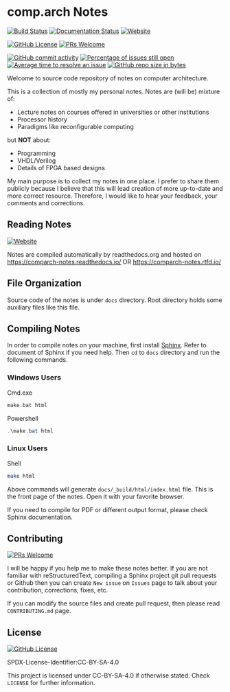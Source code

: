 # comp.arch Notes

[![Build Status](https://travis-ci.com/alperyazar/comp.arch-notes.svg?branch=master)](https://travis-ci.com/alperyazar/comp.arch-notes)
[![Documentation Status](https://readthedocs.org/projects/comparch-notes/badge/?version=latest)](https://comparch-notes.readthedocs.io/en/latest/?badge=latest)
[![Website](https://img.shields.io/website/https/comparch-notes.readthedocs.io.svg)](https://comparch-notes.readthedocs.io)

[![GitHub License](https://img.shields.io/github/license/alperyazar/comp.arch-notes.svg?style=flat)](https://creativecommons.org/licenses/by-sa/4.0/)
[![PRs Welcome](https://img.shields.io/badge/PRs-welcome-brightgreen.svg?style=flat)](http://makeapullrequest.com)

[![GitHub commit activity](https://img.shields.io/github/commit-activity/m/alperyazar/comp.arch-notes.svg)](https://github.com/alperyazar/comp.arch-notes/graphs/commit-activity)
[![Percentage of issues still open](https://isitmaintained.com/badge/open/alperyazar/comp.arch-notes.svg)](https://isitmaintained.com/project/alperyazar/comp.arch-notes)
[![Average time to resolve an issue](https://isitmaintained.com/badge/resolution/alperyazar/comp.arch-notes.svg)](https://isitmaintained.com/project/alperyazar/comp.arch-notes)
[![GitHub repo size in bytes](https://img.shields.io/github/repo-size/alperyazar/comp.arch-notes.svg)](https://github.com/alperyazar/comp.arch-notes)

Welcome to source code repository of notes on computer architecture.

This is a collection of mostly my personal notes.
Notes are (will be) mixture of:

* Lecture notes on courses offered in universities or other institutions
* Processor history
* Paradigms like reconfigurable computing

but **NOT** about:

* Programming
* VHDL/Verilog
* Details of FPGA based designs

My main purpose is to collect my notes in one place. I prefer to share them
publicly because I believe that this will lead creation of more up-to-date
and more correct resource. Therefore, I would like to hear your feedback,
your comments and corrections.

## Reading Notes

[![Website](https://img.shields.io/website/https/comparch-notes.readthedocs.io.svg)](https://comparch-notes.readthedocs.io)

Notes are compiled automatically by readthedocs.org and hosted on
https://comparch-notes.readthedocs.io/ OR
https://comparch-notes.rtfd.io/

## File Organization

Source code of the notes is under `docs` directory. Root directory holds some
auxiliary files like this file.

## Compiling Notes

In order to compile notes on your machine, first install [Sphinx](http://www.sphinx-doc.org). Refer to document of Sphinx if you need help. Then
 `cd` to `docs` directory and run the following commands.

### Windows Users

Cmd.exe

```bat
make.bat html
```

Powershell

```powershell
.\make.bat html
```

### Linux Users

Shell

```bash
make html
```

Above commands will generate `docs/_build/html/index.html` file. This is the
front page of the notes. Open it with your favorite browser.

If you need to compile for PDF or different output format, please check
Sphinx documentation.

## Contributing

[![PRs Welcome](https://img.shields.io/badge/PRs-welcome-brightgreen.svg?style=flat)](http://makeapullrequest.com)

I will be happy if you help me to make these notes better. If you are not
familiar with reStructuredText, compiling a Sphinx project
git pull requests or Github then you can create `New issue` on `Issues` page to
talk about your contribution, corrections, fixes, etc.

If you can modify the source files and create pull request,
then please read `CONTRIBUTING.md` page.

## License

[![GitHub License](https://img.shields.io/github/license/alperyazar/comp.arch-notes.svg?style=flat)](https://creativecommons.org/licenses/by-sa/4.0/)

SPDX-License-Identifier:CC-BY-SA-4.0

This project is licensed under CC-BY-SA-4.0 if otherwise stated.
Check `LICENSE` for further information.